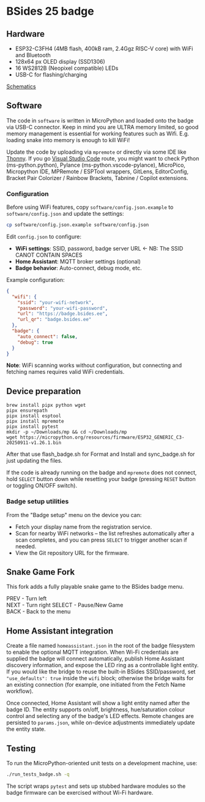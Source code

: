 # BSides 25 badge

## Hardware

* ESP32-C3FH4 (4MB flash, 400kB ram, 2.4Ggz RISC-V core) with WiFi and Bluetooth
* 128x64 px OLED display (SSD1306)
* 16 WS2812B (Neopixel compatible) LEDs
* USB-C for flashing/charging

[Schematics](./hardware/BSides_2025_badge_v1.1_schematics.pdf)

## Software

The code in `software` is written in MicroPython and loaded onto the badge via USB-C connector. Keep in mind you are ULTRA memory limited, so good memory management is essential for working features such as Wifi. E.g. loading snake into memory is enough to kill WiFi!

Update the code by uploading via `mpremote` or directly via some IDE like [Thonny](https://thonny.org/). If you go [Visual Studio Code](https://code.visualstudio.com) route, you might want to check Python (ms-python.python), Pylance (ms-python.vscode-pylance), MicroPico, Micropython IDE, MPRemote / ESPTool wrappers, GitLens, EditorConfig, Bracket Pair Colorizer / Rainbow Brackets, Tabnine / Copilot extensions.

### Configuration

Before using WiFi features, copy `software/config.json.example` to `software/config.json` and update the settings:

```bash
cp software/config.json.example software/config.json
```

Edit `config.json` to configure:
- **WiFi settings**: SSID, password, badge server URL <- NB: The SSID CANOT CONTAIN SPACES
- **Home Assistant**: MQTT broker settings (optional)
- **Badge behavior**: Auto-connect, debug mode, etc.

Example configuration:
```json
{
  "wifi": {
    "ssid": "your-wifi-network",
    "password": "your-wifi-password",
    "url": "https://badge.bsides.ee",
    "url_qr": "badge.bsides.ee"
  },
  "badge": {
    "auto_connect": false,
    "debug": true
  }
}
```

**Note**: WiFi scanning works without configuration, but connecting and fetching names requires valid WiFi credentials.

## Device preparation

```
brew install pipx python wget
pipx ensurepath
pipx install esptool
pipx install mpremote
pipx install pytest
mkdir -p ~/Downloads/mp && cd ~/Downloads/mp
wget https://micropython.org/resources/firmware/ESP32_GENERIC_C3-20250911-v1.26.1.bin
```
After that use flash_badge.sh for Format and Install and sync_badge.sh for just updating the files.

If the code is already running on the badge and `mpremote` does not connect, hold `SELECT` button down while resetting your badge (pressing `RESET` button or toggling ON/OFF switch).


### Badge setup utilities

From the "Badge setup" menu on the device you can:

* Fetch your display name from the registration service.
* Scan for nearby WiFi networks – the list refreshes automatically after a scan completes, and you can press `SELECT` to trigger another scan if needed.
* View the Git repository URL for the firmware.

## Snake Game Fork

This fork adds a fully playable snake game to the BSides badge menu.
  
PREV - Turn left  
NEXT - Turn right 
SELECT - Pause/New Game  
BACK - Back to the menu  

## Home Assistant integration

Create a file named `homeassistant.json` in the root of the badge filesystem to enable the optional MQTT integration.  When Wi-Fi credentials are supplied the badge will connect automatically, publish Home Assistant discovery information, and expose the LED ring as a controllable light entity.  If you would like the bridge to reuse the built-in BSides SSID/password, set `"use_defaults": true` inside the `wifi` block; otherwise the bridge waits for an existing connection (for example, one initiated from the Fetch Name workflow).

Once connected, Home Assistant will show a light entity named after the badge ID.  The entity supports on/off, brightness, hue/saturation colour control and selecting any of the badge's LED effects.  Remote changes are persisted to `params.json`, while on-device adjustments immediately update the entity state.

## Testing

To run the MicroPython-oriented unit tests on a development machine, use:

```bash
./run_tests_badge.sh -q
```

The script wraps `pytest` and sets up stubbed hardware modules so the badge firmware can be exercised without Wi-Fi hardware.
